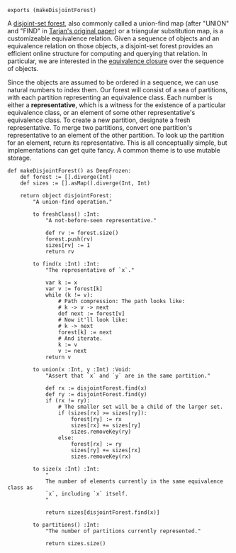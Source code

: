 ```
exports (makeDisjointForest)
```

A [disjoint-set
forest](https://en.wikipedia.org/wiki/Disjoint-set_data_structure), also
commonly called a union-find map (after "UNION" and "FIND" in [Tarjan's
original paper](https://dl.acm.org/doi/10.1145/321879.321884)) or a triangular
substitution map, is a customizeable equivalence relation. Given a sequence of
objects and an equivalence relation on those objects, a disjoint-set forest
provides an efficient online structure for computing and querying that
relation. In particular, we are interested in the [equivalence
closure](https://en.wikipedia.org/wiki/Closure_(mathematics)#Binary_relation_closures)
over the sequence of objects.

Since the objects are assumed to be ordered in a sequence, we can use natural
numbers to index them. Our forest will consist of a sea of partitions, with
each partition representing an equivalence class. Each number is either a
**representative**, which is a witness for the existence of a particular
equivalence class, or an element of some other representative's equivalence
class. To create a new partition, designate a fresh representative. To merge
two partitions, convert one partition's representative to an element of the
other partition. To look up the partition for an element, return its
representative. This is all conceptually simple, but implementations can get
quite fancy. A common theme is to use mutable storage.

```
def makeDisjointForest() as DeepFrozen:
    def forest := [].diverge(Int)
    def sizes := [].asMap().diverge(Int, Int)

    return object disjointForest:
        "A union-find operation."

        to freshClass() :Int:
            "A not-before-seen representative."

            def rv := forest.size()
            forest.push(rv)
            sizes[rv] := 1
            return rv

        to find(x :Int) :Int:
            "The representative of `x`."

            var k := x
            var v := forest[k]
            while (k != v):
                # Path compression: The path looks like:
                # k -> v -> next
                def next := forest[v]
                # Now it'll look like:
                # k -> next
                forest[k] := next
                # And iterate.
                k := v
                v := next
            return v

        to union(x :Int, y :Int) :Void:
            "Assert that `x` and `y` are in the same partition."

            def rx := disjointForest.find(x)
            def ry := disjointForest.find(y)
            if (rx != ry):
                # The smaller set will be a child of the larger set.
                if (sizes[rx] >= sizes[ry]):
                    forest[ry] := rx
                    sizes[rx] += sizes[ry]
                    sizes.removeKey(ry)
                else:
                    forest[rx] := ry
                    sizes[ry] += sizes[rx]
                    sizes.removeKey(rx)

        to size(x :Int) :Int:
            "
            The number of elements currently in the same equivalence class as
            `x`, including `x` itself.
            "

            return sizes[disjointForest.find(x)]

        to partitions() :Int:
            "The number of partitions currently represented."

            return sizes.size()
```
